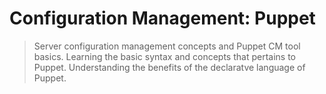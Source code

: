 # Configuration Management: Puppet

> Server configuration management concepts and Puppet CM tool basics.
> Learning the basic syntax and concepts that pertains to Puppet.
> Understanding the benefits of the declaratve language of Puppet.
